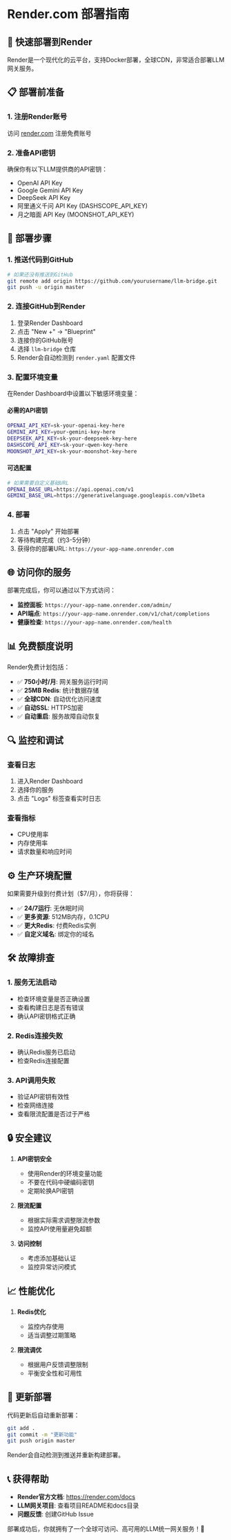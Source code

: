 # Render.com 部署指南

## 🚀 快速部署到Render

Render是一个现代化的云平台，支持Docker部署，全球CDN，非常适合部署LLM网关服务。

## 📋 部署前准备

### 1. 注册Render账号
访问 [render.com](https://render.com) 注册免费账号

### 2. 准备API密钥
确保你有以下LLM提供商的API密钥：
- OpenAI API Key
- Google Gemini API Key  
- DeepSeek API Key
- 阿里通义千问 API Key (DASHSCOPE_API_KEY)
- 月之暗面 API Key (MOONSHOT_API_KEY)

## 🔧 部署步骤

### 1. 推送代码到GitHub
```bash
# 如果还没有推送到GitHub
git remote add origin https://github.com/yourusername/llm-bridge.git
git push -u origin master
```

### 2. 连接GitHub到Render

1. 登录Render Dashboard
2. 点击 "New +" → "Blueprint"
3. 连接你的GitHub账号
4. 选择 `llm-bridge` 仓库
5. Render会自动检测到 `render.yaml` 配置文件

### 3. 配置环境变量

在Render Dashboard中设置以下敏感环境变量：

#### 必需的API密钥
```bash
OPENAI_API_KEY=sk-your-openai-key-here
GEMINI_API_KEY=your-gemini-key-here
DEEPSEEK_API_KEY=sk-your-deepseek-key-here
DASHSCOPE_API_KEY=sk-your-qwen-key-here
MOONSHOT_API_KEY=sk-your-moonshot-key-here
```

#### 可选配置
```bash
# 如果需要自定义基础URL
OPENAI_BASE_URL=https://api.openai.com/v1
GEMINI_BASE_URL=https://generativelanguage.googleapis.com/v1beta
```

### 4. 部署

1. 点击 "Apply" 开始部署
2. 等待构建完成（约3-5分钟）
3. 获得你的部署URL: `https://your-app-name.onrender.com`

## 🌐 访问你的服务

部署完成后，你可以通过以下方式访问：

- **监控面板**: `https://your-app-name.onrender.com/admin/`
- **API端点**: `https://your-app-name.onrender.com/v1/chat/completions`
- **健康检查**: `https://your-app-name.onrender.com/health`

## 📊 免费额度说明

Render免费计划包括：
- ✅ **750小时/月**: 网关服务运行时间
- ✅ **25MB Redis**: 统计数据存储
- ✅ **全球CDN**: 自动优化访问速度
- ✅ **自动SSL**: HTTPS加密
- ✅ **自动重启**: 服务故障自动恢复

## 🔍 监控和调试

### 查看日志
1. 进入Render Dashboard
2. 选择你的服务
3. 点击 "Logs" 标签查看实时日志

### 查看指标
- CPU使用率
- 内存使用率
- 请求数量和响应时间

## ⚙️ 生产环境配置

如果需要升级到付费计划（$7/月），你将获得：
- ✅ **24/7运行**: 无休眠时间
- ✅ **更多资源**: 512MB内存，0.1CPU
- ✅ **更大Redis**: 付费Redis实例
- ✅ **自定义域名**: 绑定你的域名

## 🛠️ 故障排查

### 1. 服务无法启动
- 检查环境变量是否正确设置
- 查看构建日志是否有错误
- 确认API密钥格式正确

### 2. Redis连接失败
- 确认Redis服务已启动
- 检查Redis连接配置

### 3. API调用失败
- 验证API密钥有效性
- 检查网络连接
- 查看限流配置是否过于严格

## 🔒 安全建议

1. **API密钥安全**
   - 使用Render的环境变量功能
   - 不要在代码中硬编码密钥
   - 定期轮换API密钥

2. **限流配置**
   - 根据实际需求调整限流参数
   - 监控API使用量避免超额

3. **访问控制**
   - 考虑添加基础认证
   - 监控异常访问模式

## 📈 性能优化

1. **Redis优化**
   - 监控内存使用
   - 适当调整过期策略

2. **限流调优**
   - 根据用户反馈调整限制
   - 平衡安全性和可用性

## 🔄 更新部署

代码更新后自动重新部署：
```bash
git add .
git commit -m "更新功能"
git push origin master
```

Render会自动检测到推送并重新构建部署。

## 📞 获得帮助

- **Render官方文档**: https://render.com/docs
- **LLM网关项目**: 查看项目README和docs目录
- **问题反馈**: 创建GitHub Issue

部署成功后，你就拥有了一个全球可访问、高可用的LLM统一网关服务！🎉